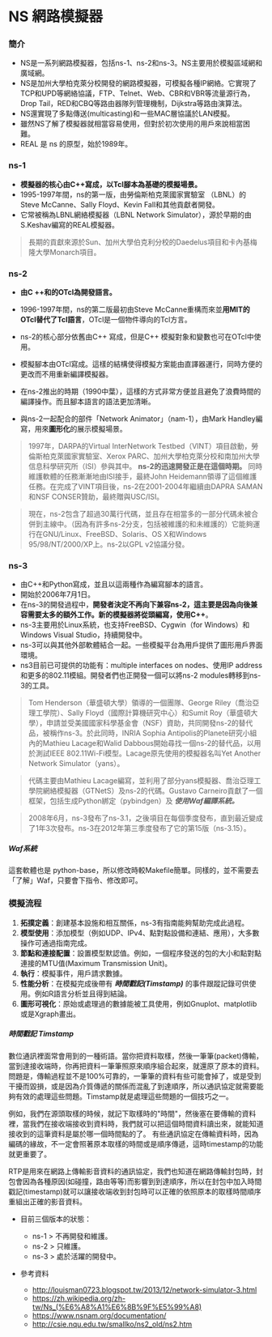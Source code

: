 # NS 網路模擬器

### 簡介
- NS是一系列網路模擬器，包括ns-1、ns-2和ns-3。NS主要用於模擬區域網和廣域網。
- NS是加州大學柏克萊分校開發的網路模擬器，可模擬各種IP網絡。它實現了TCP和UPD等網絡協議，FTP、Telnet、Web、CBR和VBR等流量源行為，Drop Tail，RED和CBQ等路由器隊列管理機制，Dijkstra等路由演算法。
- NS還實現了多點傳送(multicasting)和一些MAC層協議於LAN模擬。
- 雖然NS了解了模擬器就相當容易使用，但對於初次使用的用戶來說相當困難。
- REAL 是 ns 的原型，始於1989年。

### ns-1
- **模擬器的核心由C++寫成，以Tcl腳本為基礎的模擬場景。**
- 1995-1997年間，ns的第一版，由勞倫斯柏克萊國家實驗室 （LBNL）的Steve McCanne、Sally Floyd、Kevin Fall和其他貢獻者開發。
- 它常被稱為LBNL網絡模擬器（LBNL Network Simulator），源於早期的由S.Keshav編寫的REAL模擬器。

> 長期的貢獻來源於Sun、加州大學伯克利分校的Daedelus項目和卡內基梅隆大學Monarch項目。

### ns-2
- **由C ++和的OTcl為開發語言。**

- 1996-1997年間，ns的第二版最初由Steve McCanne重構而來並**用MIT的OTcl替代了Tcl語言**，OTcl是一個物件導向的Tcl方言。
- ns-2的核心部分依舊由C++ 寫成，但是C++ 模擬對象和變數也可在OTcl中使用。
- 模擬腳本由OTcl寫成。這樣的結構使得模擬方案能由直譯器運行，同時方便的更改而不用重新編譯模擬器。
- 在ns-2推出的時期（1990中葉），這樣的方式非常方便並且避免了浪費時間的編譯操作。而且腳本語言的語法更加清晰。
- 與ns-2一起配合的部件「Network Animator」（nam-1），由Mark Handley編寫，用來**圖形化**的展示模擬場景。

> 1997年，DARPA的Virtual InterNetwork Testbed（VINT）項目啟動，勞倫斯柏克萊國家實驗室、Xerox PARC、加州大學柏克萊分校和南加州大學信息科學研究所（ISI）參與其中。 **ns-2的迅速開發正是在這個時期。** 同時維護軟體的任務漸漸地由ISI接手，最終John Heidemann領導了這個維護任務。在完成了VINT項目後，ns-2在2001-2004年繼續由DAPRA SAMAN和NSF CONSER贊助，最終贈與USC/ISI。

> 現在，ns-2包含了超過30萬行代碼，並且存在相當多的一部分代碼未被合併到主線中。（因為有許多ns-2分支，包括被維護的和未維護的）它能夠運行在GNU/Linux、FreeBSD、Solaris、OS X和Windows 95/98/NT/2000/XP上。ns-2以GPL v2協議分發。

### ns-3
- 由C++和Python寫成，並且以這兩種作為編寫腳本的語言。
- 開始於2006年7月1日。
- 在ns-3的開發過程中，**開發者決定不再向下兼容ns-2，這主要是因為向後兼容需要太多的額外工作。新的模擬器將從頭編寫，使用C++**。
- ns-3主要用於Linux系統，也支持FreeBSD、Cygwin（for Windows）和Windows Visual Studio，持續開發中。
- ns-3可以與其他外部軟體結合一起。一些模擬平台為用戶提供了圖形用戶界面環境。
- ns3目前已可提供的功能有：multiple interfaces on nodes、使用IP address和更多的802.11模組。開發者們也正開發一個可以將ns-2 modules轉移到ns-3的工具。

> Tom Henderson（華盛頓大學）領導的一個團隊、George Riley（喬治亞理工學院）、Sally Floyd（國際計算機研究中心）和Sumit Roy（華盛頓大學），申請並受美國國家科學基金會（NSF）資助，共同開發ns-2的替代品，被稱作ns-3。於此同時，INRIA Sophia Antipolis的Planete研究小組內的Mathieu Lacage和Walid Dabbous開始尋找一個ns-2的替代品，以用於測試IEEE 802.11Wi-Fi模型。Lacage原先使用的模擬器名叫Yet Another Network Simulator（yans）。

> 代碼主要由Mathieu Lacage編寫，並利用了部分yans模擬器、喬治亞理工學院網絡模擬器（GTNetS）及ns-2的代碼。Gustavo Carneiro貢獻了一個框架，包括生成Python綁定（pybindgen）及 __*使用Waf編譯系統。*__

>2008年6月，ns-3發布了ns-3.1，之後項目在每個季度發布，直到最近變成了1年3次發布。ns-3在2012年第三季度發布了它的第15版（ns-3.15）。

##### **Waf系統**
>
這套軟體也是 python-base，所以修改時較Makefile簡單。同樣的，並不需要去「了解」Waf，只要會下指令、修改即可。


### 模擬流程
1. **拓撲定義**：創建基本設施和相互關係，ns-3有指南能夠幫助完成此過程。
2. **模型使用**：添加模型（例如UDP、IPv4、點對點設備和連結、應用），大多數操作可通過指南完成。
3. **節點和連接配置**：設置模型默認值。例如，一個程序發送的包的大小和點對點連接的MTU值(Maximum Transmission Unit)。
4. **執行**：模擬事件，用戶請求數據。
5. **性能分析**：在模擬完成後帶有 __*時間戳記(Timstamp)*__ 的事件跟蹤記錄可供使用。例如R語言分析並且得到結論。
6. **圖形可視化**：原始或處理過的數據能被工具使用，例如Gnuplot、matplotlib或是Xgraph畫出。


##### **時間戳記 Timstamp**
>
數位通訊裡面常會用到的一種術語。當你把資料取樣，然後一筆筆(packet)傳輸，當到達接收端時，你再把資料一筆筆照原來順序組合起來，就還原了原本的資料。問題是，傳輸過程並不是100%可靠的，一筆筆的資料有些可能會掉了，或是受到干擾而毀損，或是因為介質傳遞的關係而混亂了到達順序，所以通訊協定就需要能夠有效的處理這些問題。Timstamp就是處理這些問題的一個技巧之一。
>
例如，我們在源頭取樣的時候，就記下取樣時的"時間"，然後塞在要傳輸的資料裡，當我們在接收端接收到資料時，我們就可以把這個時間資料讀出來，就能知道接收到的這筆資料是屬於哪一個時間點的了。
有些通訊協定在傳輸資料時，因為編碼的緣故，不一定會照著原本取樣的時間或是順序傳遞，這時timestamp的功能就更重要了。
>
RTP是用來在網路上傳輸影音資料的通訊協定，我們也知道在網路傳輸封包時，封包會因為各種原因(如碰撞，路由等等)而影響到到達順序，所以在封包中加入時間戳記(timestamp)就可以讓接收端收到封包時可以正確的依照原本的取樣時間順序重組出正確的影音資料。




- 目前三個版本的狀態：
  - ns-1 > 不再開發和維護。
  - ns-2 > 只維護。
  - ns-3 > 處於活躍的開發中。



- 參考資料 
  - http://louisman0723.blogspot.tw/2013/12/network-simulator-3.html
  - https://zh.wikipedia.org/zh-tw/Ns_(%E6%A8%A1%E6%8B%9F%E5%99%A8)
  - https://www.nsnam.org/documentation/
  - http://csie.nqu.edu.tw/smallko/ns2_old/ns2.htm
